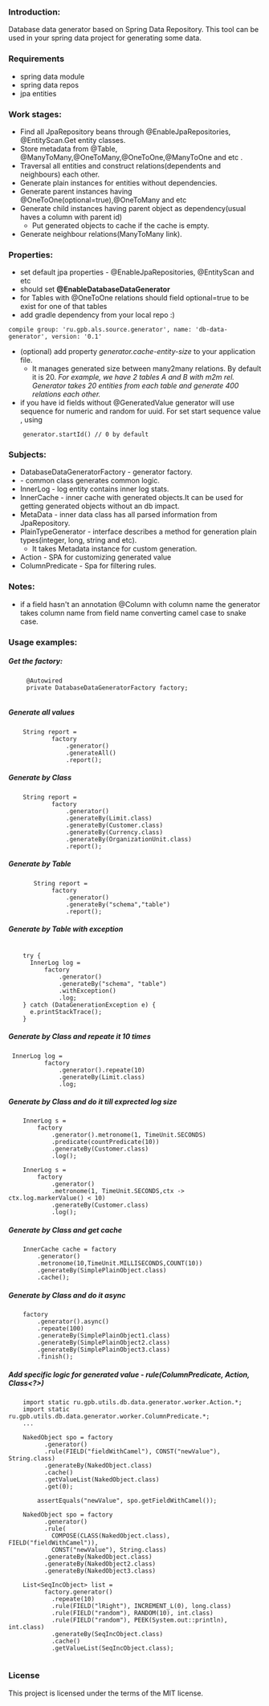 ### Introduction:
Database data generator based on Spring Data Repository. 
This tool can be used in your spring data project for generating some data.

### Requirements
* spring data module
* spring data repos
* jpa entities

### Work stages:
* Find all JpaRepository beans through @EnableJpaRepositories, @EntityScan.Get entity classes. 
* Store metadata from @Table, @ManyToMany,@OneToMany,@OneToOne,@ManyToOne and etc .
* Traversal all entities and construct relations(dependents and neighbours) each other.
* Generate plain instances for entities without dependencies.
* Generate parent instances having @OneToOne(optional=true),@OneToMany and etc
* Generate child instances having parent object as dependency(usual haves a column with parent id)
    * Put generated objects to cache if the cache is empty. 
* Generate neighbour relations(ManyToMany link).

### Properties:
* set default jpa properties - @EnableJpaRepositories, @EntityScan and etc
* should set **@EnableDatabaseDataGenerator**
* for Tables with @OneToOne relations should field optional=true to be exist for one of that tables 
* add gradle dependency from your local repo :)  
```
compile group: 'ru.gpb.als.source.generator', name: 'db-data-generator', version: '0.1'
```
* (optional) add property *generator.cache-entity-size* to your application file. 
    * It manages generated size between many2many relations. By default it is 20.
      *For example, we have 2 tables A and B with m2m rel. Generator takes 20 entities from each table and generate 400 relations each other.*
* if you have id fields without @GeneratedValue generator will use sequence for numeric and random for uuid. For set start sequence value , using 
```
    generator.startId() // 0 by default
```
### Subjects:
* DatabaseDataGeneratorFactory - generator factory.
* <? extends Generator> - common class generates common logic.
* InnerLog - log entity contains inner log stats.
* InnerCache - inner cache with generated objects.It can be used for getting generated objects without an db impact.  
* MetaData - inner data class has all parsed information from JpaRepository.
* PlainTypeGenerator - interface describes a method for generation plain types(integer, long, string and etc). 
    * It takes Metadata instance for custom generation.
* Action - SPA for customizing generated value
* ColumnPredicate - Spa for filtering rules.

### Notes:
* if a field hasn't an annotation @Column with column name the generator takes column 
name from field name converting camel case to snake case.

### Usage examples:

##### Get the factory:
```
     @Autowired
     private DatabaseDataGeneratorFactory factory;
     
```
##### Generate all values

```
    String report =
            factory
                .generator()
                .generateAll()
                .report();

```

##### Generate by Class
```
    String report =
            factory
                .generator()
                .generateBy(Limit.class)
                .generateBy(Customer.class)
                .generateBy(Currency.class)
                .generateBy(OrganizationUnit.class)
                .report();

```
##### Generate by Table
```
       String report =
            factory
                .generator()
                .generateBy("schema","table")
                .report();

```

##### Generate by Table with exception
```

    try {
      InnerLog log =
          factory
              .generator()
              .generateBy("schema", "table")
              .withException()
              .log;
    } catch (DataGenerationException e) {
      e.printStackTrace();
    }

```

##### Generate by Class and repeate it 10 times
```
 InnerLog log =
          factory
              .generator().repeate(10)
              .generateBy(Limit.class)
              .log;

```
##### Generate by Class and do it till exprected log size  
```
    InnerLog s =
        factory
            .generator().metronome(1, TimeUnit.SECONDS)
            .predicate(countPredicate(10))
            .generateBy(Customer.class)
            .log();

    InnerLog s =
        factory
            .generator()
            .metronome(1, TimeUnit.SECONDS,ctx -> ctx.log.markerValue() < 10)
            .generateBy(Customer.class)
            .log();
```
##### Generate by Class and get cache 
```
    InnerCache cache = factory
        .generator()
        .metronome(10,TimeUnit.MILLISECONDS,COUNT(10))
        .generateBy(SimplePlainObject.class)
        .cache();
```

##### Generate by Class and do it async
```
    factory
        .generator().async()
        .repeate(100)
        .generateBy(SimplePlainObject1.class)
        .generateBy(SimplePlainObject2.class)
        .generateBy(SimplePlainObject3.class)
        .finish();
```
##### Add specific logic for generated value - rule(ColumnPredicate, Action, Class<?>)
```
    import static ru.gpb.utils.db.data.generator.worker.Action.*;
    import static ru.gpb.utils.db.data.generator.worker.ColumnPredicate.*;
    ... 
    
    NakedObject spo = factory
    	  .generator()
    	  .rule(FIELD("fieldWithCamel"), CONST("newValue"), String.class)
    	  .generateBy(NakedObject.class)
    	  .cache()
    	  .getValueList(NakedObject.class)
    	  .get(0);
    
    	assertEquals("newValue", spo.getFieldWithCamel());
    	
    NakedObject spo = factory
          .generator()
          .rule(
            COMPOSE(CLASS(NakedObject.class), FIELD("fieldWithCamel")), 
            CONST("newValue"), String.class)
          .generateBy(NakedObject.class)
          .generateBy(NakedObject2.class)
          .generateBy(NakedObject3.class)
          
    List<SeqIncObject> list =
    	  factory.generator()
    		.repeate(10)
    		.rule(FIELD("lRight"), INCREMENT_L(0), long.class)
    		.rule(FIELD("random"), RANDOM(10), int.class)
    		.rule(FIELD("random"), PEEK(System.out::println), int.class)
    		.generateBy(SeqIncObject.class)
    		.cache()
    		.getValueList(SeqIncObject.class);      
    	
```

### License
This project is licensed under the terms of the MIT license.
